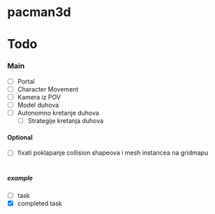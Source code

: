 # pacman3d

# Todo
### Main
- [ ] Portal
- [ ] Character Movement
- [ ] Kamera iz POV
- [ ] Model duhova
- [ ] Autonomno kretanje duhova
  - [ ] Strategije kretanja duhova

#### Optional
- [ ] fixati poklapanje collision shapeova i mesh instancea na gridmapu

#

##### example
- [ ] task
- [x] completed task
